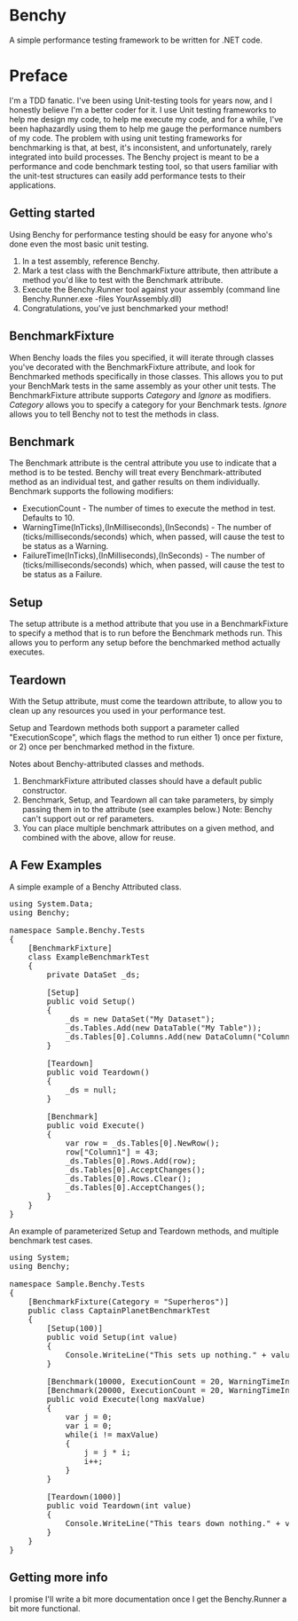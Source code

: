 Benchy
======

A simple performance testing framework to be written for .NET code.

Preface
=======

I'm a TDD fanatic. I've been using Unit-testing tools for years now, and I honestly believe I'm a better coder for it. I use Unit testing frameworks to help me design my code, to help me execute my code, and for a while, I've been haphazardly using them to help me gauge the performance numbers of my code.  The problem with using unit testing frameworks for benchmarking is that, at best, it's inconsistent, and unfortunately, rarely integrated into build processes.  The Benchy project is meant to be a performance and code benchmark testing tool, so that users familiar with the unit-test structures can easily add performance tests to their applications.

Getting started
---------------

Using Benchy for performance testing should be easy for anyone who's done even the most basic unit testing.

1. In a test assembly, reference Benchy.
2. Mark a test class with the BenchmarkFixture attribute, then attribute a method you'd like to test with the Benchmark attribute.
3. Execute the Benchy.Runner tool against your assembly (command line Benchy.Runner.exe -files YourAssembly.dll)
4. Congratulations, you've just benchmarked your method!
 
BenchmarkFixture
----------------
When Benchy loads the files you specified, it will iterate through classes you've decorated with the BenchmarkFixture attribute, and look for Benchmarked methods specifically in those classes.  This allows you to put your BenchMark tests in the same assembly as your other unit tests.  The BenchmarkFixture attribute supports _Category_ and _Ignore_ as modifiers.  _Category_ allows you to specify a category for your Benchmark tests. _Ignore_ allows you to tell Benchy not to test the methods in class.

Benchmark
---------
The Benchmark attribute is the central attribute you use to indicate that a method is to be tested.  Benchy will treat every Benchmark-attributed method as an individual test, and gather results on them individually.  Benchmark supports the following modifiers:

* ExecutionCount - The number of times to execute the method in test.  Defaults to 10.
* WarningTime(InTicks),(InMilliseconds),(InSeconds) - The number of (ticks/milliseconds/seconds) which, when passed, will cause the test to be status as a Warning.
* FailureTime(InTicks),(InMilliseconds),(InSeconds) - The number of (ticks/milliseconds/seconds) which, when passed, will cause the test to be status as a Failure.

 
Setup
-----
The setup attribute is a method attribute that you use in a BenchmarkFixture to specify a method that is to run before the Benchmark methods run.  This allows you to perform any setup before the benchmarked method actually executes.

Teardown
--------
With the Setup attribute, must come the teardown attribute, to allow you to clean up any resources you used in your performance test.

Setup and Teardown methods both support a parameter called "ExecutionScope", which flags the method to run either 1) once per fixture, or 2) once per benchmarked method in the fixture.

Notes about Benchy-attributed classes and methods.

1. BenchmarkFixture attributed classes should have a default public constructor.
2. Benchmark, Setup, and Teardown all can take parameters, by simply passing them in to the attribute (see examples below.)  Note: Benchy can't support out or ref parameters.
3. You can place multiple benchmark attributes on a given method, and combined with the above, allow for reuse.

A Few Examples
--------------
A simple example of a Benchy Attributed class.

<pre>
using System.Data;
using Benchy;

namespace Sample.Benchy.Tests
{
    [BenchmarkFixture]
    class ExampleBenchmarkTest
    {
        private DataSet _ds;

        [Setup]
        public void Setup()
        {
            _ds = new DataSet("My Dataset");
            _ds.Tables.Add(new DataTable("My Table"));
            _ds.Tables[0].Columns.Add(new DataColumn("Column1"));
        }

        [Teardown]
        public void Teardown()
        {
            _ds = null;
        }

        [Benchmark]
        public void Execute()
        {
            var row = _ds.Tables[0].NewRow();
            row["Column1"] = 43;
            _ds.Tables[0].Rows.Add(row);
            _ds.Tables[0].AcceptChanges();
            _ds.Tables[0].Rows.Clear();
            _ds.Tables[0].AcceptChanges();
        }
    }
}
</pre>

An example of parameterized Setup and Teardown methods, and multiple benchmark test cases.

<pre>
using System;
using Benchy;

namespace Sample.Benchy.Tests
{
    [BenchmarkFixture(Category = "Superheros")]
    public class CaptainPlanetBenchmarkTest
    {
        [Setup(100)]
        public void Setup(int value)
        {
            Console.WriteLine("This sets up nothing." + value);
        }

        [Benchmark(10000, ExecutionCount = 20, WarningTimeInMilliseconds = 20, FailureTimeInMilliseconds = 30)]
        [Benchmark(20000, ExecutionCount = 20, WarningTimeInMilliseconds = 20, FailureTimeInMilliseconds = 30)]
        public void Execute(long maxValue)
        {
            var j = 0;
            var i = 0; 
            while(i != maxValue)
            {
                j = j * i;
                i++;
            }
        }

        [Teardown(1000)]
        public void Teardown(int value)
        {
            Console.WriteLine("This tears down nothing." + value);
        }
    }
}
</pre>

Getting more info
-----------------

I promise I'll write a bit more documentation once I get the Benchy.Runner a bit more functional.
